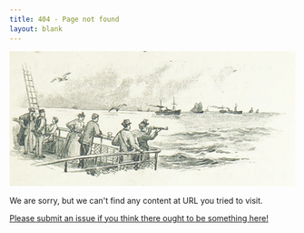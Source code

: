 ```yaml
---
title: 404 - Page not found
layout: blank
---
```


![British Library: Image taken from page 20 of 'Saint Paul's to the Highlands and back'.](/gallery/404_banner.png)

We are sorry, but we can't find any content at URL you tried to visit.

[Please submit an issue if you think there ought to be something here!](https://github.com/programminghistorian/jekyll/issues/new)
